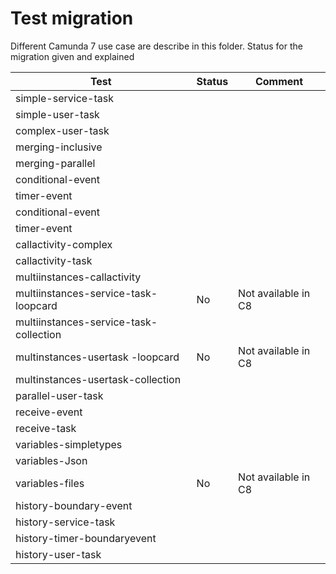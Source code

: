 # Test migration

Different Camunda 7 use case are describe in this folder.
Status for the migration given and explained

| Test                                   | Status | Comment             |
|----------------------------------------|--------|---------------------|
| simple-service-task                    |        |                     |
| simple-user-task                       |        |                     |
| complex-user-task                      |        |                     |
| merging-inclusive                      |        |                     |
| merging-parallel                       |        |                     |
| conditional-event                      |        |                     |
| timer-event                            |        |                     |
| conditional-event                      |        |                     |
| timer-event                            |        |                     |
| callactivity-complex                   |        |                     |
| callactivity-task                      |        |                     |
| multiinstances-callactivity            |        |                     |
| multiinstances-service-task-loopcard   | No     | Not available in C8 |
| multiinstances-service-task-collection |        |                     |
| multinstances-usertask -loopcard       | No     | Not available in C8 |
| multinstances-usertask-collection      |        |                     |
| parallel-user-task                     |        |                     |
| receive-event                          |        |                     |
| receive-task                           |        |                     |
| variables-simpletypes                  |        |                     |
| variables-Json                         |        |                     |
| variables-files                        | No     | Not available in C8                    |
| history-boundary-event                 |        |                     |
| history-service-task                   |        |                     |
| history-timer-boundaryevent            |        |                     |
| history-user-task                      |        |                     |

